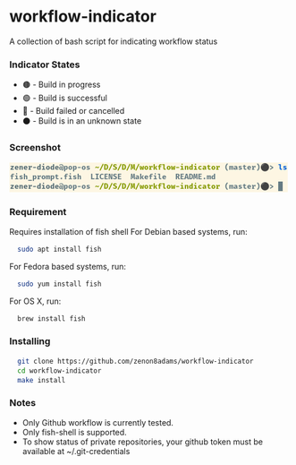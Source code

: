 # workflow-indicator
A collection of bash script for indicating workflow status

### Indicator States
  * 🟤 - Build in progress
  * 🟢 - Build is successful
  * 🔴 - Build failed or cancelled
  * ⚫ - Build is in an unknown state

### Screenshot
<img src="https://github.com/zenon8adams/workflow-indicator/blob/master/screenshot.png" alt="screenshot"/>

### Requirement
  Requires installation of fish shell
  For Debian based systems, run:
```sh
  sudo apt install fish
```
  For Fedora based systems, run:
```sh
  sudo yum install fish
```
  For OS X, run:
```sh
  brew install fish
```

### Installing
```sh
  git clone https://github.com/zenon8adams/workflow-indicator
  cd workflow-indicator
  make install
```

### Notes
 * Only Github workflow is currently tested.
 * Only fish-shell is supported.
 * To show status of private repositories,
   your github token must be available at ~/.git-credentials
